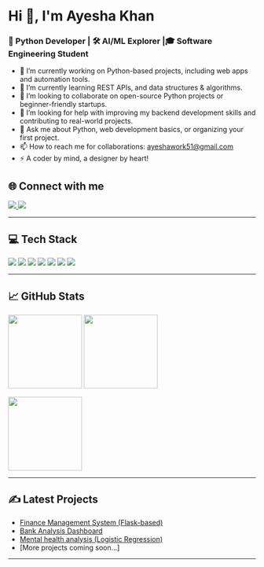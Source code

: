 <h1 align="left">Hi 👋, I'm Ayesha Khan</h1>
<h3 align="left">🚀 Python Developer | 🛠 AI/ML Explorer |🎓 Software Engineering Student</h3>

- 🔭 I’m currently working on Python-based projects, including web apps and automation tools. <br>
- 🌱 I’m currently learning REST APIs, and data structures & algorithms.<br>
- 👯 I’m looking to collaborate on open-source Python projects or beginner-friendly startups.<br>
- 🤔 I’m looking for help with improving my backend development skills and contributing to real-world projects.<br>
- 💬 Ask me about Python, web development basics, or organizing your first project.<br>
- 📫 How to reach me for collaborations: ayeshawork51@gmail.com<br>
- ⚡ A coder by mind, a designer by heart!<br>

## 🌐 Connect with me

<p align="left">
<a href="https://www.instagram.com/techylife_8781/?hl=en">
  <img src="https://img.shields.io/badge/Instagram-E4405F?style=for-the-badge&logo=instagram&logoColor=white"/>
</a>
<a href="https://www.linkedin.com/in/ayesha-khan-045561317/" >
 <img src="https://img.shields.io/badge/LinkedIn-0A66C2?style=for-the-badge&logo=linkedin&logoColor=white" />
</a>
</p>

---

## 💻 Tech Stack

<p>
  <img src="https://img.shields.io/badge/Python-3670A0?style=for-the-badge&logo=python&logoColor=white"/>
  <img src="https://img.shields.io/badge/Flask-000000?style=for-the-badge&logo=flask&logoColor=white"/>
  <img src="https://img.shields.io/badge/HTML5-E34F26?style=for-the-badge&logo=html5&logoColor=white"/>
  <img src="https://img.shields.io/badge/CSS3-1572B6?style=for-the-badge&logo=css3&logoColor=white"/>
  <img src="https://img.shields.io/badge/JavaScript-323330?style=for-the-badge&logo=javascript&logoColor=F7DF1E"/>
  <img src="https://img.shields.io/badge/Power%20BI-F2C811?style=for-the-badge&logo=powerbi&logoColor=yellow"/>
  <img src="https://img.shields.io/badge/C%2B%2B%20OOP-00599C?style=for-the-badge&logo=cplusplus&logoColor=white"/>
</p>

---

## 📈 GitHub Stats

<p align="left">
  <img src="https://github-readme-stats.vercel.app/api?username=Ayeshakhan77&show_icons=true&theme=radical" height="150"/>
  <img src="https://github-readme-stats.vercel.app/api/top-langs/?username=Ayeshakhan77&layout=compact&theme=radical" height="150"/>
</p>

<p align="left">
  <img src="https://github-readme-streak-stats.herokuapp.com/?user=Ayeshakhan77&theme=radical" height="150"/>
</p>

---

## ✍️ Latest Projects

- [Finance Management System (Flask-based)](https://github.com/Ayeshakhan77/FinanceTracker)
- [Bank Analysis Dashboard](https://github.com/Ayeshakhan77/Bank-Analysis-Dashboard)
- [Mental health analysis (Logistic Regression)](https://github.com/Ayeshakhan77/Mental-Health-Analysis)
- [More projects coming soon...]

---






